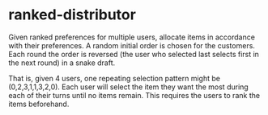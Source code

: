 # ranked-distributor

Given ranked preferences for multiple users, allocate items in accordance with their
preferences.  A random initial order is chosen for the customers.  Each round the
order is reversed (the user who selected last selects first in the next round) in
a snake draft.

That is, given 4 users, one repeating selection pattern might be (0,2,3,1,1,3,2,0).
Each user will select the item they want the most during each of their turns until
no items remain.  This requires the users to rank the items beforehand.